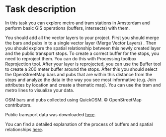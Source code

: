# Task description
In this task you can explore metro and tram stations in Amsterdam and perform basic GIS operations (buffers, intersects) with them.  

You should add all the vector layers to your project. First you should merge the bars and pubs in to a single vector layer (Merge Vector Layers) . Then you should explore the spatial relationship between this newly created layer and the public transport stops. To create a correct buffer for the stops, you need to reproject them. You can do this with Processing toolbox Reprojection tool. After your layer is reprojected, you can use the Buffer tool to create a 200 meter buffer around the stops. After this you should select the OpenStreetMap bars and pubs that are within this distance from the stops and analyze the data in the way you see most informative (e.g. Join attributes by location and create a thematic map). You can use the tram and metro lines to visualize your data.  

OSM bars and pubs collected using QuickOSM. © OpenStreetMap contributors. 

Public transport data was downloaded [here](https://maps.amsterdam.nl/open_geodata/).

You can find a detailed explanation of the process of buffers and spatial relationships [here](https://www.qgistutorials.com/en/docs/performing_spatial_queries.html).
